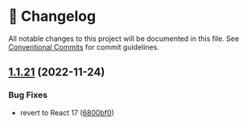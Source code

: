 <!-- markdownlint-disable --><!-- textlint-disable -->

# 📓 Changelog

All notable changes to this project will be documented in this file. See
[Conventional Commits](https://conventionalcommits.org) for commit guidelines.

## [1.1.21](https://github.com/sanity-io/logos/compare/v1.1.20...v1.1.21) (2022-11-24)

### Bug Fixes

- revert to React 17 ([6800bf0](https://github.com/sanity-io/logos/commit/6800bf0dfa129632d45e59c96de63a078fd10bdd))
